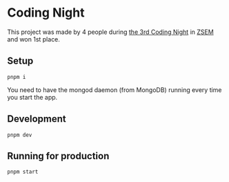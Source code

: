# Coding Night

This project was made by 4 people during [the 3rd Coding Night](https://www.fakro.pl/strefa-ucznia-i-studenta/aktualnosci/coding-night-w-elektryku/) in [ZSEM](https://zsem.edu.pl/) and won 1st place.

## Setup

```
pnpm i
```
You need to have the mongod daemon (from MongoDB) running every time you start the app.

## Development

```
pnpm dev
```

## Running for production

```
pnpm start
```
